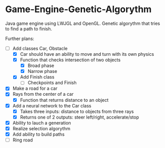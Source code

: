 # Game-Engine-Genetic-Algorythm
Java game engine using LWJGL and OpenGL. Genetic algorythm that tries to find a path to finish.

Further plans:
* [ ] Add classes Car, Obstacle
  * [x] Car should have an ability to move and turn with its own physics
  * [x] Function that checks intersection of two objects
    * [x] Broad phase
    * [x] Narrow phase 
  * [x] Add Finish class
    * [ ] Checkpoints and Finish
* [x] Make a road for a car 
* [x] Rays from the center of a car
  * [x] Function that returns distance to an object
* [x] Add a neural network to the Car class
  * [x] Takes three inputs: distance to objects from three rays
  * [x] Returns one of 2 outputs: steer left/right, accelerate/stop
* [x] Ability to lauch a generation
* [x] Realize selection algorythm
* [x] Add ability to build paths
* [ ] Ring road
